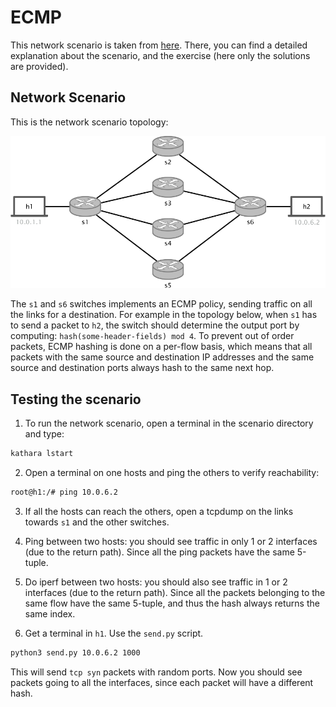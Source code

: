 # ECMP
This network scenario is taken from [here](https://github.com/nsg-ethz/p4-learning/tree/master/exercises/05-ECMP).
There, you can find a detailed explanation about the scenario, and the exercise (here only the solutions are provided).

## Network Scenario

This is the network scenario topology: 

![topology](images/multi_hop_topo.png)

The `s1` and `s6` switches implements an ECMP policy, sending traffic on all the links for a destination. 
For example in the topology below, when `s1` has to send
a packet to `h2`, the switch should determine the output port by computing: `hash(some-header-fields) mod 4`. 
To prevent out of order packets, ECMP hashing is done on a per-flow basis,
which means that all packets with the same source and destination IP addresses and the same source and destination
ports always hash to the same next hop.

## Testing the scenario
1. To run the network scenario, open a terminal in the scenario directory and type: 
```bash
kathara lstart 
```

2. Open a terminal on one hosts and ping the others to verify reachability:
```bash
root@h1:/# ping 10.0.6.2 
```

3. If all the hosts can reach the others, open a tcpdump on the links towards `s1` and the other switches.

4. Ping between two hosts: you should see traffic in only 1 or 2 interfaces (due to the return path).
   Since all the ping packets have the same 5-tuple.

5. Do iperf between two hosts: you should also see traffic in 1 or 2 interfaces (due to the return path).
   Since all the packets belonging to the same flow have the same 5-tuple, and thus the hash always returns the same index.

6. Get a terminal in `h1`. Use the `send.py` script.

```bash
python3 send.py 10.0.6.2 1000
```

This will send `tcp syn` packets with random ports. Now you should see packets going to all the interfaces, 
since each packet will have a different hash.


